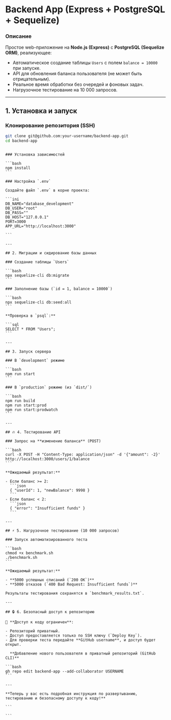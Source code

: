 # Backend App (Express + PostgreSQL + Sequelize)

### Описание

Простое web-приложение на **Node.js (Express)** с **PostgreSQL (Sequelize ORM)**, реализующее:

- Автоматическое создание таблицы `Users` с полем `balance = 10000` при запуске.
- API для обновления баланса пользователя (не может быть отрицательным).
- Реальное время обработки без очередей и фоновых задач.
- Нагрузочное тестирование на 10 000 запросов.

---

## 1. Установка и запуск

### Клонирование репозитория (SSH)

```bash
git clone git@github.com:your-username/backend-app.git
cd backend-app
```
````

### Установка зависимостей

```bash
npm install
```

### Настройка `.env`

Создайте файл `.env` в корне проекта:

```ini
DB_NAME="database_development"
DB_USER="root"
DB_PASS=""
DB_HOST="127.0.0.1"
PORT=3000
APP_URL="http://localhost:3000"

```

---

## 2. Миграции и сидирование базы данных

### Создание таблицы `Users`

```bash
npx sequelize-cli db:migrate
```

### Заполнение базы (`id = 1, balance = 10000`)

```bash
npx sequelize-cli db:seed:all
```

**Проверка в `psql`:**

```sql
SELECT * FROM "Users";
```

---

## 3. Запуск сервера

### В `development` режиме

```bash
npm run start
```

### В `production` режиме (из `dist/`)

```bash
npm run build
npm run start:prod
npm run start:prodwatch
```

---

## 🔥 4. Тестирование API

### Запрос на **изменение баланса** (POST)

```bash
curl -X POST -H "Content-Type: application/json" -d '{"amount": -2}' http://localhost:3000/users/1/balance
```

**Ожидаемый результат:**

- Если баланс >= 2:
  ```json
  { "userId": 1, "newBalance": 9998 }
  ```
- Если баланс < 2:
  ```json
  { "error": "Insufficient funds" }
  ```

---

## ⚡ 5. Нагрузочное тестирование (10 000 запросов)

### Запуск автоматизированного теста

```bash
chmod +x benchmark.sh
./benchmark.sh
```

**Ожидаемый результат:**

- **5000 успешных списаний (`200 OK`)**
- **5000 отказов (`400 Bad Request: Insufficient funds`)**

Результаты тестирования сохранятся в `benchmark_results.txt`.

---

## 🔒 6. Безопасный доступ к репозиторию

🔐 **Доступ к коду ограничен**:

- Репозиторий приватный.
- Доступ предоставляется только по SSH ключу (`Deploy Key`).
- Для проверки теста передайте **GitHub username**, и доступ будет открыт.

  **Добавление нового пользователя в приватный репозиторий (GitHub CLI)**

```bash
gh repo edit backend-app --add-collaborator USERNAME
```

---

**Теперь у вас есть подробная инструкция по развертыванию, тестированию и безопасному доступу к коду!**

```

```
